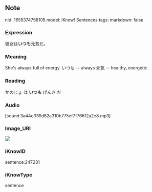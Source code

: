 ## Note
nid: 1655374758105
model: iKnow! Sentences
tags: 
markdown: false

### Expression
彼女は<b>いつも</b>元気だ。

### Meaning
She's always full of energy.
いつも -- always
元気 -- healthy, energetic

### Reading
かのじょ は <b>いつも</b> げんき だ

### Audio
[sound:3a44e339d82a310b775ef7f766f2a2e8.mp3]

### Image_URI
<img src="3e31b0c49d394dc86d34fa5bd96643c7.jpg">

### iKnowID
sentence:247231

### iKnowType
sentence
